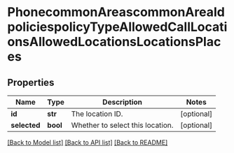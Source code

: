 # PhonecommonAreascommonAreaIdpoliciespolicyTypeAllowedCallLocationsAllowedLocationsLocationsPlaces

## Properties
Name | Type | Description | Notes
------------ | ------------- | ------------- | -------------
**id** | **str** | The location ID. | [optional] 
**selected** | **bool** | Whether to select this location. | [optional] 

[[Back to Model list]](../README.md#documentation-for-models) [[Back to API list]](../README.md#documentation-for-api-endpoints) [[Back to README]](../README.md)

